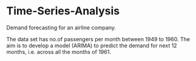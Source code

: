 # Time-Series-Analysis

Demand forecasting for an airline company.

The data set has no.of passengers per month between 1949 to 1960. The aim is to develop a model (ARIMA) to predict the demand for next 12 months, i.e. across all the months of 1961.
